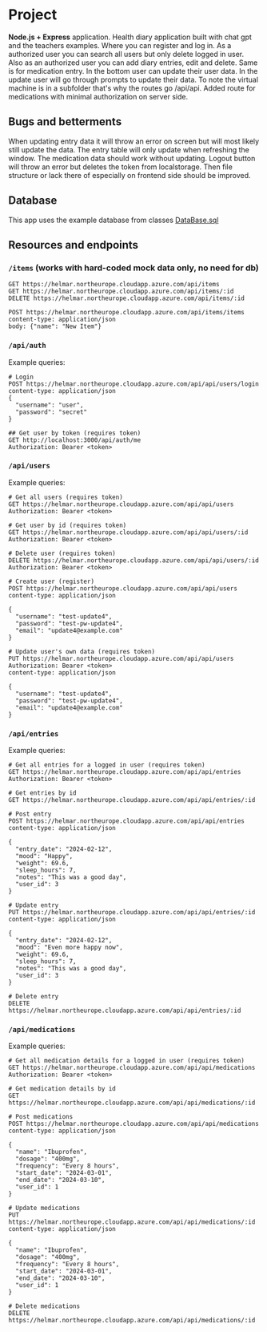 # Project

**Node.js + Express** application. Health diary application built with chat gpt and the teachers examples. Where you can register and log in. As a authorized user you can search all users but only delete logged in user. Also as an authorized user you can add diary entries, edit and delete. Same is for medication entry. In the bottom user can update their user data. In the update user will go through prompts to update their data. To note the virtual machine is in a subfolder that's why the routes go /api/api. Added route for medications with minimal authorization on server side.


## Bugs and betterments
When updating entry data it will throw an error on screen but will most likely still update the data. The entry table will only update when refreshing the window. The medication data should work without updating. Logout button will throw an error but deletes the token from localstorage. Then file structure or lack there of especially on frontend side should be improved.

## Database
This app uses the example database from classes [DataBase.sql](https://github.com/mattpe/hyte-web-dev/blob/main/assets/health-diary-db.sql)


## Resources and endpoints

### `/items` (works with hard-coded mock data only, no need for db)

```http
GET https://helmar.northeurope.cloudapp.azure.com/api/items
GET https://helmar.northeurope.cloudapp.azure.com/api/items/:id
DELETE https://helmar.northeurope.cloudapp.azure.com/api/items/:id

POST https://helmar.northeurope.cloudapp.azure.com/api/items/items
content-type: application/json
body: {"name": "New Item"}
```

### `/api/auth`

Example queries:

```http
# Login
POST https://helmar.northeurope.cloudapp.azure.com/api/api/users/login
content-type: application/json
{
  "username": "user",
  "password": "secret"
}

## Get user by token (requires token)
GET http://localhost:3000/api/auth/me
Authorization: Bearer <token>
```

### `/api/users`

Example queries:

```http
# Get all users (requires token)
GET https://helmar.northeurope.cloudapp.azure.com/api/api/users
Authorization: Bearer <token>

# Get user by id (requires token)
GET https://helmar.northeurope.cloudapp.azure.com/api/api/users/:id
Authorization: Bearer <token>

# Delete user (requires token)
DELETE https://helmar.northeurope.cloudapp.azure.com/api/api/users/:id
Authorization: Bearer <token>

# Create user (register)
POST https://helmar.northeurope.cloudapp.azure.com/api/api/users
content-type: application/json

{
  "username": "test-update4",
  "password": "test-pw-update4",
  "email": "update4@example.com"
}

# Update user's own data (requires token)
PUT https://helmar.northeurope.cloudapp.azure.com/api/api/users
Authorization: Bearer <token>
content-type: application/json

{
  "username": "test-update4",
  "password": "test-pw-update4",
  "email": "update4@example.com"
}
```

### `/api/entries`

Example queries:

```http
# Get all entries for a logged in user (requires token)
GET https://helmar.northeurope.cloudapp.azure.com/api/api/entries
Authorization: Bearer <token>

# Get entries by id
GET https://helmar.northeurope.cloudapp.azure.com/api/api/entries/:id

# Post entry
POST https://helmar.northeurope.cloudapp.azure.com/api/api/entries
content-type: application/json

{
  "entry_date": "2024-02-12",
  "mood": "Happy",
  "weight": 69.6,
  "sleep_hours": 7,
  "notes": "This was a good day",
  "user_id": 3
}

# Update entry
PUT https://helmar.northeurope.cloudapp.azure.com/api/api/entries/:id
content-type: application/json

{
  "entry_date": "2024-02-12",
  "mood": "Even more happy now",
  "weight": 69.6,
  "sleep_hours": 7,
  "notes": "This was a good day",
  "user_id": 3
}

# Delete entry
DELETE https://helmar.northeurope.cloudapp.azure.com/api/api/entries/:id
```
### `/api/medications`

Example queries:

```http
# Get all medication details for a logged in user (requires token)
GET https://helmar.northeurope.cloudapp.azure.com/api/api/medications
Authorization: Bearer <token>

# Get medication details by id
GET https://helmar.northeurope.cloudapp.azure.com/api/api/medications/:id

# Post medications
POST https://helmar.northeurope.cloudapp.azure.com/api/api/medications
content-type: application/json

{
  "name": "Ibuprofen",
  "dosage": "400mg",
  "frequency": "Every 8 hours",
  "start_date": "2024-03-01",
  "end_date": "2024-03-10",
  "user_id": 1
}

# Update medications
PUT https://helmar.northeurope.cloudapp.azure.com/api/api/medications/:id
content-type: application/json

{
  "name": "Ibuprofen",
  "dosage": "400mg",
  "frequency": "Every 8 hours",
  "start_date": "2024-03-01",
  "end_date": "2024-03-10",
  "user_id": 1
}

# Delete medications
DELETE https://helmar.northeurope.cloudapp.azure.com/api/api/medications/:id
```
